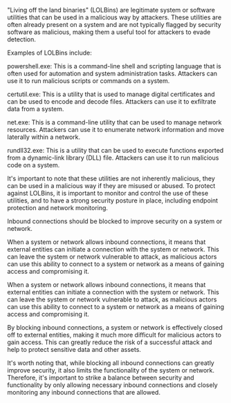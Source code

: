 "Living off the land binaries" (LOLBins) are legitimate system or software utilities that can be used in a malicious way by attackers. These utilities are often already present on a system and are not typically flagged by security software as malicious, making them a useful tool for attackers to evade detection.

Examples of LOLBins include:

powershell.exe: This is a command-line shell and scripting language that is often used for automation and system administration tasks. Attackers can use it to run malicious scripts or commands on a system.

certutil.exe: This is a utility that is used to manage digital certificates and can be used to encode and decode files. Attackers can use it to exfiltrate data from a system.

net.exe: This is a command-line utility that can be used to manage network resources. Attackers can use it to enumerate network information and move laterally within a network.

rundll32.exe: This is a utility that can be used to execute functions exported from a dynamic-link library (DLL) file. Attackers can use it to run malicious code on a system.

It's important to note that these utilities are not inherently malicious, they can be used in a malicious way if they are misused or abused. To protect against LOLBins, it is important to monitor and control the use of these utilities, and to have a strong security posture in place, including endpoint protection and network monitoring.


Inbound connections should be blocked to improve security on a system or network.

When a system or network allows inbound connections, it means that external entities can initiate a connection with the system or network. This can                     leave the system or network vulnerable to attack, as malicious actors can use this ability to connect to a system or network as a means of gaining                     access and compromising it.

When a system or network allows inbound connections, it means that external entities can initiate a connection with the system or network. This can leave the system or network vulnerable to attack, as malicious actors can use this ability to connect to a system or network as a means of gaining                     access and compromising it.

By blocking inbound connections, a system or network is effectively closed off to external entities, making it much more difficult for malicious actors to gain access. This can greatly reduce the risk of a successful attack and help to protect sensitive data and other assets.

It's worth noting that, while blocking all inbound connections can greatly improve security, it also limits the functionality of the system or network. Therefore, it's important to strike a balance between security and functionality by only allowing necessary inbound connections and closely monitoring                 any inbound connections that are allowed.


